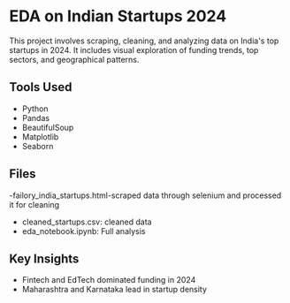 # EDA on Indian Startups 2024

This project involves scraping, cleaning, and analyzing data on India's top startups in 2024. It includes visual exploration of funding trends, top sectors, and geographical patterns.

## Tools Used
- Python
- Pandas
- BeautifulSoup
- Matplotlib
- Seaborn

## Files
-failory_india_startups.html-scraped data through selenium and processed it for cleaning
- cleaned_startups.csv: cleaned data
- eda_notebook.ipynb: Full analysis

## Key Insights
- Fintech and EdTech dominated funding in 2024
- Maharashtra and Karnataka lead in startup density
